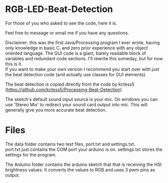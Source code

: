 # RGB-LED-Beat-Detection

For those of you who asked to see the code, here it is.

Feel free to message or email me if you have any questions.

Disclaimer: this was the first Java/Processing program I ever wrote, 
having only knowledge in basic C, and zero prior experience with any object oriented language. 
The GUI code is a giant, barely readable block of variables and redundant code sections.
I'll rewrite this someday, but for now this is it.  
If you want to make your own version I recommend you start over with just the beat detection
code (and actually use classes for GUI elements).

The beat detection is copied directly from the code
by kctess5 (https://github.com/kctess5/Processing-Beat-Detection)

The sketch's default sound input source is your mic. On windows you can use 
'Stereo Mix' to redirect your sound card output into mic. This will
generally give you more accurate beat detection.

# Files
The data folder contains two text files, port.txt and settings.txt.  
port.txt just contains the COM port your arduino is on.
settings.txt stores the settings for the program.

The Arduino folder contains the arduino sketch that that is receiving the HSI brightness values.
It converts the values to RGB and uses 3 pwm pins as output. 



